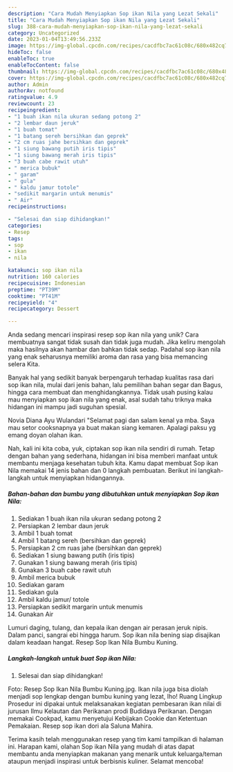 ```yaml
---
description: "Cara Mudah Menyiapkan Sop ikan Nila yang Lezat Sekali"
title: "Cara Mudah Menyiapkan Sop ikan Nila yang Lezat Sekali"
slug: 388-cara-mudah-menyiapkan-sop-ikan-nila-yang-lezat-sekali
category: Uncategorized
date: 2023-01-04T13:49:56.233Z
image: https://img-global.cpcdn.com/recipes/cacdfbc7ac61c08c/680x482cq70/sop-ikan-nila-foto-resep-utama.jpg
hideToc: false
enableToc: true
enableTocContent: false
thumbnail: https://img-global.cpcdn.com/recipes/cacdfbc7ac61c08c/680x482cq70/sop-ikan-nila-foto-resep-utama.jpg
cover: https://img-global.cpcdn.com/recipes/cacdfbc7ac61c08c/680x482cq70/sop-ikan-nila-foto-resep-utama.jpg
author: Admin
authorAv: notfound
ratingvalue: 4.9
reviewcount: 23
recipeingredient:
- "1 buah ikan nila ukuran sedang potong 2"
- "2 lembar daun jeruk"
- "1 buah tomat"
- "1 batang sereh bersihkan dan geprek"
- "2 cm ruas jahe bersihkan dan geprek"
- "1 siung bawang putih iris tipis"
- "1 siung bawang merah iris tipis"
- "3 buah cabe rawit utuh"
- " merica bubuk"
- " garam"
- " gula"
- " kaldu jamur totole"
- "sedikit margarin untuk menumis"
- " Air"
recipeinstructions:

- "Selesai dan siap dihidangkan!"
categories:
- Resep
tags:
- sop
- ikan
- nila

katakunci: sop ikan nila 
nutrition: 160 calories
recipecuisine: Indonesian
preptime: "PT39M"
cooktime: "PT41M"
recipeyield: "4"
recipecategory: Dessert

---
```





Anda sedang mencari inspirasi resep sop ikan nila yang unik? Cara membuatnya sangat tidak susah dan tidak juga mudah. Jika keliru mengolah maka hasilnya akan hambar dan bahkan tidak sedap. Padahal sop ikan nila yang enak seharusnya memiliki aroma dan rasa yang bisa memancing selera Kita.





Banyak hal yang sedikit banyak berpengaruh terhadap kualitas rasa dari sop ikan nila, mulai dari jenis bahan, lalu pemilihan bahan segar dan Bagus, hingga cara membuat dan menghidangkannya. Tidak usah pusing kalau mau menyiapkan sop ikan nila yang enak,      asal sudah tahu triknya maka hidangan ini mampu jadi suguhan spesial.














Novia Diana Ayu Wulandari &#34;Selamat pagi dan salam kenal ya mba. Saya mau setor cooksnapnya ya buat makan siang kemaren. Apalagi paksu yg emang doyan olahan ikan.






Nah, kali ini kita coba, yuk, ciptakan sop ikan nila sendiri di rumah. Tetap dengan bahan yang sederhana, hidangan ini bisa memberi manfaat untuk membantu menjaga kesehatan tubuh kita. Kamu dapat membuat Sop ikan Nila memakai 14 jenis bahan dan 0 langkah pembuatan. Berikut ini langkah-langkah untuk menyiapkan hidangannya.

<!--inarticleads1-->

##### Bahan-bahan dan bumbu yang dibutuhkan untuk menyiapkan Sop ikan Nila:

1. Sediakan 1 buah ikan nila ukuran sedang potong 2
1. Persiapkan 2 lembar daun jeruk
1. Ambil 1 buah tomat
1. Ambil 1 batang sereh (bersihkan dan geprek)
1. Persiapkan 2 cm ruas jahe (bersihkan dan geprek)
1. Sediakan 1 siung bawang putih (iris tipis)
1. Gunakan 1 siung bawang merah (iris tipis)
1. Gunakan 3 buah cabe rawit utuh
1. Ambil  merica bubuk
1. Sediakan  garam
1. Sediakan  gula
1. Ambil  kaldu jamur/ totole
1. Persiapkan sedikit margarin untuk menumis
1. Gunakan  Air


Lumuri daging, tulang, dan kepala ikan dengan air perasan jeruk nipis. Dalam panci, sangrai ebi hingga harum. Sop ikan nila bening siap disajikan dalam keadaan hangat. Resep Sop Ikan Nila Bumbu Kuning. 

<!--inarticleads2-->

##### Langkah-langkah untuk buat Sop ikan Nila:


1. Selesai dan siap dihidangkan!

Foto: Resep Sop Ikan Nila Bumbu Kuning.jpg. Ikan nila juga bisa diolah menjadi sop lengkap dengan bumbu kuning yang lezat, lho! Ruang Lingkup Prosedur ini dipakai untuk melaksanakan kegiatan pembesaran ikan nilai di jurusan Ilmu Kelautan dan Perikanan prodi Budidaya Perikanan. Dengan memakai Cookpad, kamu menyetujui Kebijakan Cookie dan Ketentuan Pemakaian. Resep sop ikan dori ala Saluna Mahira. 

Terima kasih telah menggunakan resep yang tim kami tampilkan di halaman ini. Harapan kami, olahan Sop ikan Nila yang mudah di atas dapat membantu anda menyiapkan makanan yang menarik untuk keluarga/teman ataupun menjadi inspirasi untuk berbisnis kuliner. Selamat mencoba!
